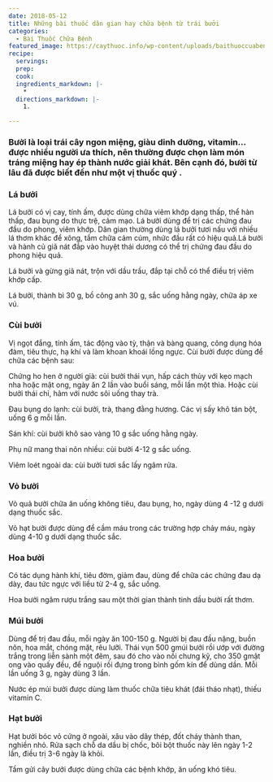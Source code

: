 ```yaml
---
date: 2018-05-12
title: Những bài thuốc dân gian hay chữa bệnh từ trái bưởi
categories:
  - Bài Thuốc Chữa Bệnh
featured_image: https://caythuoc.info/wp-content/uploads/baithuoccuabenhtutraibuoi.jpg
recipe:
  servings:  
  prep:  
  cook:  
  ingredients_markdown: |-
    * 
  directions_markdown: |-
    1. 

---
```

<h3>Bưởi là loại trái cây ngon miệng, giàu dinh dưỡng, vitamin…được nhiều người ưa thích, nên thường được chọn làm món tráng miệng hay ép thành nước giải khát. Bên cạnh đó, bưởi từ lâu đã được biết đến như một vị thuốc quý .</h3>

<h3>Lá bưởi</h3>

Lá bưởi có vị cay, tính ấm, được dùng chữa viêm khớp dạng thấp, thể hàn thấp, đau bụng do thực trệ, cảm mạo. Lá bưởi dùng để trị các chứng đau đầu do phong, viêm khớp. Dân gian thường dùng lá bưởi tươi nấu với nhiều lá thơm khác để xông, tắm chữa cảm cúm, nhức đầu rất có hiệu quả.Lá bưởi và hành củ giã nát đắp vào huyệt thái dương có thể trị chứng đau đầu do phong hiệu quả.

Lá bưởi và gừng giã nát, trộn với dầu trầu, đắp tại chỗ có thể điều trị viêm khớp cấp.

Lá bưởi, thành bì 30 g, bồ công anh 30 g, sắc uống hằng ngày, chữa áp xe vú.

<h3>Cùi bưởi</h3>

Vị ngọt đắng, tính ấm, tác động vào tỳ, thận và bàng quang, công dụng hóa đàm, tiêu thực, hạ khí và làm khoan khoái lồng ngực. Cùi bưởi được dùng để chữa các bệnh sau:

Chứng ho hen ở người già: cùi bưởi thái vụn, hấp cách thủy với kẹo mạch nha hoặc mật ong, ngày ăn 2 lần vào buổi sáng, mỗi lần một thìa. Hoặc cùi bưởi thái chỉ, hãm với nước sôi uống thay trà.

Đau bụng do lạnh: cùi bưởi, trà, thang đằng hương. Các vị sấy khô tán bột, uống 6 g mỗi lần.

Sán khí: cùi bưởi khô sao vàng 10 g sắc uống hằng ngày.

Phụ nữ mang thai nôn nhiều: cùi bưởi 4-12 g sắc uống.

Viêm loét ngoài da: cùi bưởi tươi sắc lấy ngâm rửa.

<h3>Vỏ bưởi</h3>

Vỏ quả bưởi chữa ăn uống không tiêu, đau bụng, ho, ngày dùng 4 -12 g dưới dạng thuốc sắc.

Vỏ hạt bưởi được dùng để cầm máu trong các trường hợp chảy máu, ngày dùng 4-10 g dưới dạng thuốc sắc.

<h3>Hoa bưởi</h3>

Có tác dụng hành khí, tiêu đờm, giảm đau, dùng để chữa các chứng đau dạ dày, đau tức ngực với liều từ 2-4 g, sắc uống.

Hoa bưởi ngâm rượu trắng sau một thời gian thành tinh dầu bưởi rất thơm.

<h3>Múi bưởi</h3>

Dùng để trị đau đầu, mỗi ngày ăn 100-150 g. Người bị đau đầu nặng, buồn nôn, hoa mắt, chóng mặt, rêu lưỡi. Thái vụn  500 gmúi bưởi rồi ướp với đường trắng trong liễn sành một đêm, sau đó cho vào nồi chưng kỹ, cho 350 gmật ong vào quấy đều, để nguội rồi đựng trong bình gốm kín để dùng dần. Mỗi lần uống 3 g, ngày dùng 3 lần.

Nước ép múi bưởi được dùng làm thuốc chữa tiêu khát (đái tháo nhạt), thiếu vitamin C.

<h3>Hạt bưởi</h3>

Hạt bưởi bóc vỏ cứng ở ngoài, xâu vào dây thép, đốt cháy thành than, nghiền nhỏ. Rửa sạch chỗ da dầu bị chốc, bôi bột thuốc này lên ngày 1-2 lần, điều trị 3-6 ngày là khỏi.

Tầm gửi cây bưởi được dùng chữa các bệnh khớp, ăn uống khó tiêu.
